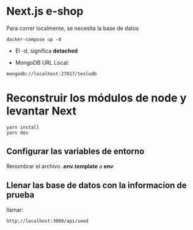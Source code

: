 # Next.js e-shop
Para correr localmente, se necesita la base de datos

```
docker-compose up -d
```
* El -d, significa __detached__

* MongoDB URL Local:
```
mongodb://localhost:27017/teslodb
```
# Reconstruir los módulos de node y levantar Next
```
yarn install
yarn dev
```
## Configurar las variables de entorno
Renombrar el archivo __.env.template__ a __env__

## Llenar las base de datos con la informacíon de prueba 

llamar:
```
http://localhost:3000/api/seed
```